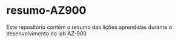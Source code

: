 # resumo-AZ900
Este repositório contém o resumo das lições aprendidas durante o desenvolvimento do lab AZ-900
